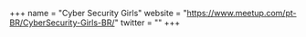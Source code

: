 +++
name = "Cyber Security Girls"
website = "https://www.meetup.com/pt-BR/CyberSecurity-Girls-BR/"
twitter = ""
+++